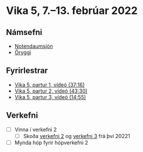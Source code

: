 # Vika 5, 7.–13. febrúar 2022

## Námsefni

* [Notendaumsjón](../namsefni/11.users/readme.md)
* [Öryggi](../namsefni/12.security/readme.md)

## Fyrirlestrar

* [Vika 5, partur 1, vídeó (37:16)](https://youtu.be/Zx6rhGKsaDw)
* [Vika 5, partur 2, vídeó (43:30)](https://youtu.be/GGfC14_AdFI)
* [Vika 5, partur 3, vídeó (14:55)](https://youtu.be/ttWHkDnnBhY)

## Verkefni

* [ ] Vinna í verkefni 2
  * [ ] Skoða [verkefni 2](https://github.com/vefforritun/vef2-2021-v2-synilausn/) og [verkefni 3](https://github.com/vefforritun/vef2-2021-v3-synilausn/) frá því 20221
* [ ] Mynda hóp fyrir hópverkefni 2
